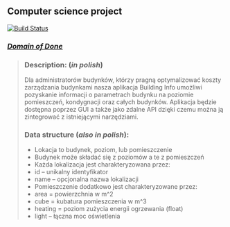 ## Computer science project

[![Build Status](https://travis-ci.org/Rayti/builiding-info-io.svg?branch=main)](https://travis-ci.org/Rayti/builiding-info-io)

### _[Domain of Done](https://docs.google.com/spreadsheets/d/12VosYYv6QuRfbjwQzShoa7lQsLbumMHtXgqNFj6kPhU/edit#gid=960965527)_

>### Description: (_in polish_)
> Dla administratorów budynków, którzy pragną
> optymalizować koszty zarządzania budynkami  nasza aplikacja Building Info
> umożliwi pozyskanie informacji o parametrach budynku na poziomie pomieszczeń,
> kondygnacji oraz całych budynków. Aplikacja będzie dostępna
> poprzez GUI a także jako zdalne API dzięki czemu
> można ją zintegrować z istniejącymi narzędziami.
>
>### Data structure (_also in polish_):
> * Lokacja to budynek, poziom, lub pomieszczenie
> * Budynek może składać się z poziomów a te z pomieszczeń
> * Każda lokalizacja jest charakteryzowana przez:
>  * id – unikalny identyfikator
>  * name – opcjonalna nazwa lokalizacji
> * Pomieszczenie dodatkowo jest charakteryzowane przez:
>  * area = powierzchnia w m^2
>  * cube = kubatura pomieszczenia w m^3
>  * heating = poziom zużycia energii ogrzewania (float)
>  * light – łączna moc oświetlenia